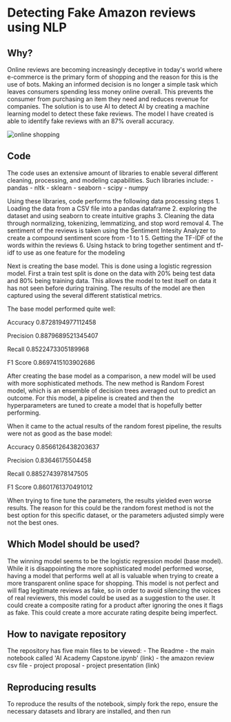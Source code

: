 # Detecting Fake Amazon reviews using NLP


## Why?

Online reviews are becoming increasingly deceptive in today's world where 
e-commerce is the primary form of shopping and the reason for this is the use
of bots. Making an informed decision is no longer a simple task which leaves 
consumers spending less money online overall. This prevents the consumer from
purchasing an item they need and reduces revenue for companies. The solution
is to use AI to detect AI by creating a machine learning model to detect these
fake reviews. The model I have created is able to identify fake reviews with
an 87% overall accuracy.

![online shopping](AI_Academy_Capstone/readme_banner.jpeg)

## Code
The code uses an extensive amount of libraries to enable several different 
cleaning, processing, and modeling capabilities. Such libraries include:
    - pandas
    - nltk
    - sklearn
    - seaborn
    - scipy
    - numpy

Using these libraries, code performs the following data processing steps
    1. Loading the data from a CSV file into a pandas dataframe
    2. exploring the dataset and using seaborn to create intuitive graphs
    3. Cleaning the data through normalizing, tokenizing, lemmatizing, and 
       stop word removal
    4. The sentiment of the reviews is taken using the Sentiment Intesity 
       Analyzer to create a compound sentiment score from -1 to 1
    5. Getting the TF-IDF of the words within the reviews
    6. Using hstack to bring together sentiment and tf-idf to use as one 
       feature for the modeling

Next is creating the base model. This is done using a logistic regression model.
First a train test split is done on the data with 20% being test data and 80%
being training data. This allows the model to test itself on data it has not 
seen before during training. The results of the model are then captured using
the several different statistical metrics. 

The base model performed quite well:

Accuracy 0.8728194977112458

Precision 0.8879689521345407 

Recall 0.8522473305189968

F1 Score 0.8697415103902686


After creating the base model as a comparison, a new model will be used with 
more sophisticated methods. The new method is Random Forest model, which is an
ensemble of decision trees averaged out to predict an outcome. For this model,
a pipeline is created and then the hyperparameters are tuned to create a model
that is hopefully better performing. 

When it came to the actual results of the random forest pipeline, the results 
were not as good as the base model:

Accuracy 0.8566126438203637

Precision 0.83646175504458

Recall 0.8852743978147505

F1 Score 0.8601761370491012


When trying to fine tune the parameters, the results yielded even worse 
results. The reason for this could be the random forest method is not the best
option for this specific dataset, or the parameters adjusted simply were not
the best ones. 

## Which Model should be used?

The winning model seems to be the logistic regression model (base model). While
it is disappointing the more sophisticated model performed worse, having a 
model that performs well at all is valuable when trying to create a more 
transparent online space for shopping. This model is not perfect and will flag
legitimate reviews as fake, so in order to avoid silencing the voices of real
reviewers, this model could be used as a suggestion to the user. It could create
a composite rating for a product after ignoring the ones it flags as fake. 
This could create a more accurate rating despite being imperfect. 


## How to navigate repository
The repository has five main files to be viewed:
    - The Readme 
    - the main notebook called 'AI Academy Capstone.ipynb' (link)
    - the amazon review csv file
    - project proposal
    - project presentation (link)
    
## Reproducing results
To reproduce the results of the notebook, simply fork the repo, ensure the
necessary datasets and library are installed, and then run
    

